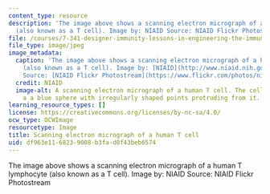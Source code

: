 ```yaml
---
content_type: resource
description: 'The image above shows a scanning electron micrograph of a human T lymphocyte
  (also known as a T cell). Image by: NIAID Source: NIAID Flickr Photostream'
file: /courses/7-341-designer-immunity-lessons-in-engineering-the-immune-system-spring-2014/df963e1168239008b3fad0f43beb6574_7-341s14-th.jpg
file_type: image/jpeg
image_metadata:
  caption: 'The image above shows a scanning electron micrograph of a human T lymphocyte
    (also known as a T cell). Image by: [NIAID](http://www.niaid.nih.gov/Pages/default.aspx)
    Source: [NIAID Flickr Photostream](https://www.flickr.com/photos/niaid/5950870236/)'
  credit: NIAID
  image-alt: A scanning electron micrograph of a human T cell. The cell appears as
    a a blue sphere with irregularly shaped points protruding from it.
learning_resource_types: []
license: https://creativecommons.org/licenses/by-nc-sa/4.0/
ocw_type: OCWImage
resourcetype: Image
title: Scanning electron micrograph of a human T cell
uid: df963e11-6823-9008-b3fa-d0f43beb6574
---
```

The image above shows a scanning electron micrograph of a human T lymphocyte (also known as a T cell). Image by: NIAID Source: NIAID Flickr Photostream